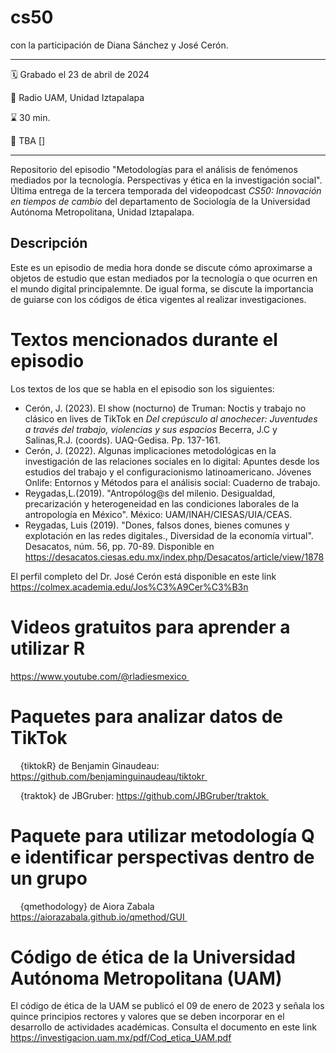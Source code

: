 # cs50
con la participación de Diana Sánchez y José Cerón.

-----

:spiral_calendar: Grabado el 23 de abril de 2024 

:movie_camera:    Radio UAM, Unidad Iztapalapa  

:hourglass:       30 min.

:link:            TBA []

-----

Repositorio del episodio "Metodologías para el análisis de fenómenos mediados por la tecnología. Perspectivas y ética en la investigación social". Última entrega de la tercera temporada del videopodcast *CS50: Innovación en tiempos de cambio* del departamento de Sociología de la Universidad Autónoma Metropolitana, Unidad Iztapalapa.


## Descripción

Este es un episodio de media hora donde se discute cómo aproximarse a objetos de estudio que estan mediados por la tecnología o que ocurren en el mundo digital principalemnte. De igual forma, se discute la importancia de guiarse con los códigos de ética vigentes al realizar investigaciones.

# Textos mencionados durante el episodio
Los textos de los que se habla en el episodio son los siguientes:

- Cerón, J. (2023). El show (nocturno) de Truman: Noctis y trabajo no clásico en lives de TikTok en *Del crepúsculo al anochecer: Juventudes a través del trabajo, violencias y sus espacios* Becerra, J.C y Salinas,R.J. (coords). UAQ-Gedisa. Pp. 137-161.
- Cerón, J. (2022). Algunas implicaciones metodológicas en la investigación de las relaciones sociales en lo digital: Apuntes desde los estudios del trabajo y el configuracionismo latinoamericano. Jóvenes Onlife: Entornos y Métodos para el análisis social: Cuaderno de trabajo.
- Reygadas,L.(2019). "Antropólog@s del milenio. Desigualdad, precarización y heterogeneidad en las condiciones laborales de la antropología en México". México: UAM/INAH/CIESAS/UIA/CEAS.
- Reygadas, Luis (2019). "Dones, falsos dones, bienes comunes y explotación en las redes digitales., Diversidad de la economía virtual". Desacatos, núm. 56, pp. 70-89. Disponible en https://desacatos.ciesas.edu.mx/index.php/Desacatos/article/view/1878 
  
El perfil completo del Dr. José Cerón está disponible en este link https://colmex.academia.edu/Jos%C3%A9Cer%C3%B3n

# Videos gratuitos para aprender a utilizar R

https://www.youtube.com/@rladiesmexico 

# Paquetes para analizar datos de TikTok

    {tiktokR} de Benjamin Ginaudeau: https://github.com/benjaminguinaudeau/tiktokr 

    {traktok} de JBGruber: https://github.com/JBGruber/traktok 

# Paquete para utilizar metodología Q e identificar perspectivas dentro de un grupo

    {qmethodology} de Aiora Zabala https://aiorazabala.github.io/qmethod/GUI 

# Código de ética de la Universidad Autónoma Metropolitana (UAM)
El código de ética de la UAM se publicó el 09 de enero de 2023 y señala los quince principios rectores y valores que se deben incorporar en el desarrollo
de actividades académicas. Consulta el documento en este link https://investigacion.uam.mx/pdf/Cod_etica_UAM.pdf
